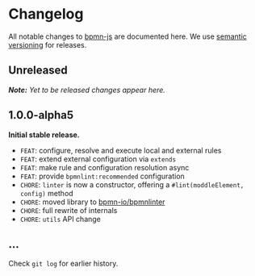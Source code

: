# Changelog

All notable changes to [bpmn-js](https://github.com/bpmn-io/bpmnlinter) are documented here. We use [semantic versioning](http://semver.org/) for releases.

## Unreleased

___Note:__ Yet to be released changes appear here._

## 1.0.0-alpha5

__Initial stable release.__

* `FEAT`: configure, resolve and execute local and external rules
* `FEAT`: extend external configuration via `extends`
* `FEAT`: make rule and configuration resolution async
* `FEAT`: provide `bpmnlint:recommended` configuration
* `CHORE`: `linter` is now a constructor, offering a `#lint(moddleElement, config)` method
* `CHORE`: moved library to [bpmn-io/bpmnlinter](https://github.com/bpmn-io/bpmnlinter)
* `CHORE`: full rewrite of internals
* `CHORE`: `utils` API change

## ...

Check `git log` for earlier history.